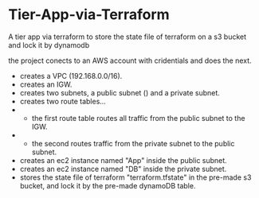 # Tier-App-via-Terraform
A tier app via terraform to store the state file of terraform on a s3 bucket and lock it by dynamodb

the project conects to an AWS account with cridentials and does the next.
- creates a VPC (192.168.0.0/16).
- creates an IGW.
- creates two subnets, a public subnet () and a private subnet.
- creates two route tables...
- - the first route table routes all traffic from the public subnet to the IGW.
- - the second routes traffic from the private subnet to the public subnet.
- creates an ec2 instance named "App" inside the public subnet.
- creates an ec2 instance named "DB" inside the private subnet.
- stores the state file of terraform "terraform.tfstate" in the pre-made s3 bucket, and lock it by the pre-made dynamoDB table.
